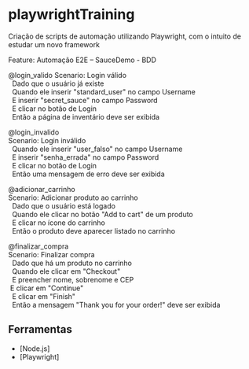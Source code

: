 # playwrightTraining
Criação de scripts de automação utilizando Playwright, com o intuito de estudar um novo framework



Feature: Automação E2E – SauceDemo - BDD

  @login_valido
  Scenario: Login válido  
    &nbsp; Dado que o usuário já existe  
    &nbsp; Quando ele inserir "standard_user" no campo Username  
    &nbsp; E inserir "secret_sauce" no campo Password  
    &nbsp; E clicar no botão de Login  
    &nbsp; Então a página de inventário deve ser exibida  

  @login_invalido  
  Scenario: Login inválido  
    &nbsp; Quando ele inserir "user_falso" no campo Username  
    &nbsp; E inserir "senha_errada" no campo Password  
    &nbsp; E clicar no botão de Login  
    &nbsp; Então uma mensagem de erro deve ser exibida  

  @adicionar_carrinho  
  Scenario: Adicionar produto ao carrinho  
    &nbsp; Dado que o usuário está logado  
    &nbsp; Quando ele clicar no botão "Add to cart" de um produto  
    &nbsp; E clicar no ícone do carrinho  
    &nbsp; Então o produto deve aparecer listado no carrinho  

  @finalizar_compra  
  Scenario: Finalizar compra  
    &nbsp; Dado que há um produto no carrinho  
    &nbsp; Quando ele clicar em "Checkout"  
    &nbsp; E preencher nome, sobrenome e CEP  
    &nbsp;E clicar em "Continue"  
    &nbsp; E clicar em "Finish"  
    &nbsp; Então a mensagem "Thank you for your order!" deve ser exibida  


## Ferramentas
- [Node.js]
- [Playwright]
